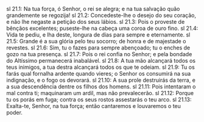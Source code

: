 sl 21.1: Na tua força, ó Senhor, o rei se alegra; e na tua salvação quão grandemente se regozija!
sl 21.2: Concedeste-lhe o desejo do seu coração, e não lhe negaste a petição dos seus lábios.
sl 21.3: Pois o proveste de bênçãos excelentes; puseste-lhe na cabeça uma coroa de ouro fino.
sl 21.4: Vida te pediu, e lha deste, longura de dias para sempre e eternamente.
sl 21.5: Grande é a sua glória pelo teu socorro; de honra e de majestade o revestes.
sl 21.6: Sim, tu o fazes para sempre abençoado; tu o enches de gozo na tua presença.
sl 21.7: Pois o rei confia no Senhor; e pela bondade do Altíssimo permanecerá inabalável.
sl 21.8: A tua mão alcançará todos os teus inimigos, a tua destra alcançará todos os que te odeiam.
sl 21.9: Tu os farás qual fornalha ardente quando vieres; o Senhor os consumirá na sua indignação, e o fogo os devorará.
sl 21.10: A sua prole destruirás da terra, e a sua descendência dentre os filhos dos homens.
sl 21.11: Pois intentaram o mal contra ti; maquinaram um ardil, mas não prevalecerão.
sl 21.12: Porque tu os porás em fuga; contra os seus rostos assestarás o teu arco.
sl 21.13: Exalta-te, Senhor, na tua força; então cantaremos e louvaremos o teu poder.
